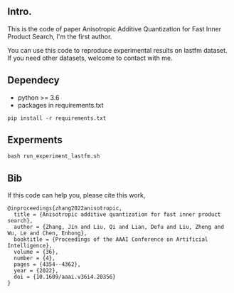 
## Intro.
This is the code of paper Anisotropic Additive Quantization for Fast Inner Product Search, I'm the first author.

You can use this code to reproduce experimental results on lastfm dataset. If you need other datasets, welcome to contact with me.

## Dependecy

* python >= 3.6
* packages in requirements.txt 

```
pip install -r requirements.txt
```

## Experments
```
bash run_experiment_lastfm.sh
```

## Bib
If this code can help you, please cite this work,
```
@inproceedings{zhang2022anisotropic,
  title = {Anisotropic additive quantization for fast inner product search},
  author = {Zhang, Jin and Liu, Qi and Lian, Defu and Liu, Zheng and Wu, Le and Chen, Enhong},
  booktitle = {Proceedings of the AAAI Conference on Artificial Intelligence},
  volume = {36},
  number = {4},
  pages = {4354--4362},
  year = {2022},
  doi = {10.1609/aaai.v36i4.20356}
}
```
